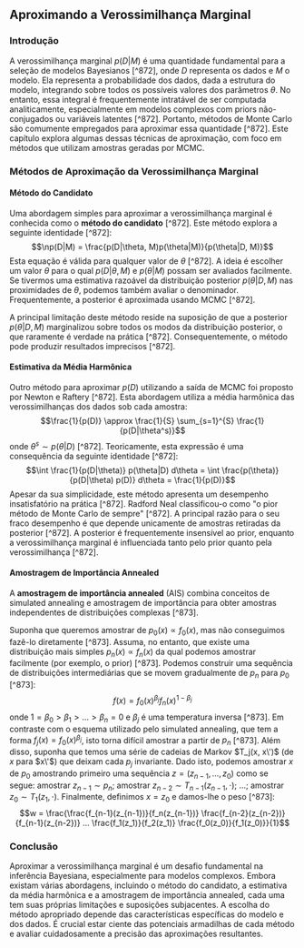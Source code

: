 ## Aproximando a Verossimilhança Marginal
### Introdução
A verossimilhança marginal $p(D|M)$ é uma quantidade fundamental para a seleção de modelos Bayesianos [^872], onde $D$ representa os dados e $M$ o modelo. Ela representa a probabilidade dos dados, dada a estrutura do modelo, integrando sobre todos os possíveis valores dos parâmetros $\theta$. No entanto, essa integral é frequentemente intratável de ser computada analiticamente, especialmente em modelos complexos com priors não-conjugados ou variáveis latentes [^872]. Portanto, métodos de Monte Carlo são comumente empregados para aproximar essa quantidade [^872]. Este capítulo explora algumas dessas técnicas de aproximação, com foco em métodos que utilizam amostras geradas por MCMC.

### Métodos de Aproximação da Verossimilhança Marginal
#### Método do Candidato
Uma abordagem simples para aproximar a verossimilhança marginal é conhecida como o **método do candidato** [^872]. Este método explora a seguinte identidade [^872]:
$$\np(D|M) = \frac{p(D|\theta, M)p(\theta|M)}{p(\theta|D, M)}$$
Esta equação é válida para qualquer valor de $\theta$ [^872]. A ideia é escolher um valor $\theta$ para o qual $p(D|\theta, M)$ e $p(\theta|M)$ possam ser avaliados facilmente. Se tivermos uma estimativa razoável da distribuição posterior $p(\theta|D, M)$ nas proximidades de $\theta$, podemos também avaliar o denominador. Frequentemente, a posterior é aproximada usando MCMC [^872].

A principal limitação deste método reside na suposição de que a posterior $p(\theta|D, M)$ marginalizou sobre todos os modos da distribuição posterior, o que raramente é verdade na prática [^872]. Consequentemente, o método pode produzir resultados imprecisos [^872].

#### Estimativa da Média Harmônica
Outro método para aproximar $p(D)$ utilizando a saída de MCMC foi proposto por Newton e Raftery [^872]. Esta abordagem utiliza a média harmônica das verossimilhanças dos dados sob cada amostra:
$$\frac{1}{p(D)} \approx \frac{1}{S} \sum_{s=1}^{S} \frac{1}{p(D|\theta^s)}$$
onde $\theta^s \sim p(\theta|D)$ [^872]. Teoricamente, esta expressão é uma consequência da seguinte identidade [^872]:
$$\int \frac{1}{p(D|\theta)} p(\theta|D) d\theta = \int \frac{p(\theta)}{p(D|\theta) p(D)} d\theta = \frac{1}{p(D)}$$
Apesar da sua simplicidade, este método apresenta um desempenho insatisfatório na prática [^872]. Radford Neal classificou-o como "o pior método de Monte Carlo de sempre" [^872]. A principal razão para o seu fraco desempenho é que depende unicamente de amostras retiradas da posterior [^872]. A posterior é frequentemente insensível ao prior, enquanto a verossimilhança marginal é influenciada tanto pelo prior quanto pela verossimilhança [^872].

#### Amostragem de Importância Annealed
A **amostragem de importância annealed** (AIS) combina conceitos de simulated annealing e amostragem de importância para obter amostras independentes de distribuições complexas [^873].

Suponha que queremos amostrar de $p_0(x) \propto f_0(x)$, mas não conseguimos fazê-lo diretamente [^873]. Assuma, no entanto, que existe uma distribuição mais simples $p_n(x) \propto f_n(x)$ da qual podemos amostrar facilmente (por exemplo, o prior) [^873]. Podemos construir uma sequência de distribuições intermediárias que se movem gradualmente de $p_n$ para $p_0$ [^873]:
$$f(x) = f_0(x)^{\beta_j} f_n(x)^{1-\beta_j}$$
onde $1 = \beta_0 > \beta_1 > ... > \beta_n = 0$ e $\beta_j$ é uma temperatura inversa [^873]. Em contraste com o esquema utilizado pelo simulated annealing, que tem a forma $f_j(x) = f_0(x)^{\beta_j}$, isto torna difícil amostrar a partir de $p_n$ [^873]. Além disso, suponha que temos uma série de cadeias de Markov $T_j(x, x\')$ (de $x$ para $x\'$) que deixam cada $p_j$ invariante. Dado isto, podemos amostrar $x$ de $p_0$ amostrando primeiro uma sequência $z = (z_{n-1}, ..., z_0)$ como se segue: amostrar $z_{n-1} \sim p_n$; amostrar $z_{n-2} \sim T_{n-1}(z_{n-1}, \cdot)$; ...; amostrar $z_0 \sim T_1(z_1, \cdot)$. Finalmente, definimos $x = z_0$ e damos-lhe o peso [^873]:
$$w = \frac{\frac{f_{n-1}(z_{n-1})}{f_n(z_{n-1})} \frac{f_{n-2}(z_{n-2})}{f_{n-1}(z_{n-2})} ... \frac{f_1(z_1)}{f_2(z_1)} \frac{f_0(z_0)}{f_1(z_0)}}{1}$$

### Conclusão
Aproximar a verossimilhança marginal é um desafio fundamental na inferência Bayesiana, especialmente para modelos complexos. Embora existam várias abordagens, incluindo o método do candidato, a estimativa da média harmônica e a amostragem de importância annealed, cada uma tem suas próprias limitações e suposições subjacentes. A escolha do método apropriado depende das características específicas do modelo e dos dados. É crucial estar ciente das potenciais armadilhas de cada método e avaliar cuidadosamente a precisão das aproximações resultantes.
<!-- END -->